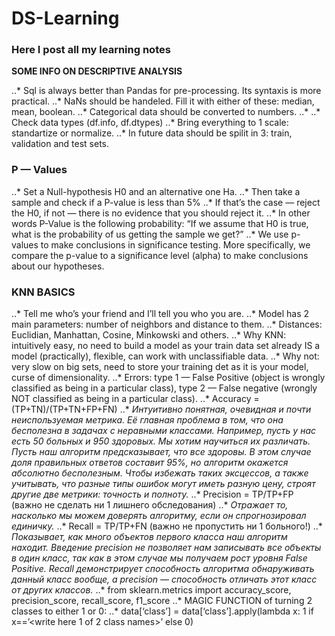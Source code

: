 # DS-Learning
### Here I post all my learning notes

**SOME INFO ON DESCRIPTIVE ANALYSIS**

..* Sql is always better than Pandas for pre-processing. Its syntaxis is more practical.
..* NaNs should be handeled. Fill it with either of these: median, mean, boolean.
..* Categorical data should be converted to numbers.
..* ..* Check data types (df.info, df.dtypes)
..* Bring everything to 1 scale: standartize or normalize.
..* In future data should be spilit in 3: train, validation and test sets.

### P — Values

..* Set a Null-hypothesis H0 and an alternative one Ha.
..* Then take a sample and check if a P-value is less than 5%
..* If that’s the case — reject the H0, if not — there is no evidence that you should reject it.
..* In other words P-Value is the following probability: “If we assume that H0 is true, what is the probability of us getting the sample we get?”
..* We use p-values to make conclusions in significance testing. More specifically, we compare the p-value to a significance level (alpha) to make conclusions about our hypotheses.

### KNN BASICS

..* Tell me who’s your friend and I’ll tell you who you are.
..* Model has 2 main parameters: number of neighbors and distance to them.
..* Distances: Euclidian, Manhattan, Cosine, Minkowski and others.
..* Why KNN: intuitively easy, no need to build a model as your train data set already IS a model (practically), flexible, can work with unclassifiable data.
..* Why not: very slow on big sets, need to store your training det as it is your model, curse of dimensionality.
..* Errors: type 1 — False Positive (object is wrongly classified as being in a particular class), type 2 — False negative (wrongly NOT classified as being in a particular class).
..* Accuracy = (TP+TN)/(TP+TN+FP+FN)
..* *Интуитивно понятная, очевидная и почти неиспользуемая метрика. Её главная проблема в том, что она бесполезна в задачах с неравными классами. Например, пусть у нас есть 50 больных и 950 здоровых. Мы хотим научиться их различать. Пусть наш алгоритм предсказывает, что все здоровы. В этом случае доля правильных ответов составит 95%, но алгоритм окажется абсолютно бесполезным. Чтобы избежать таких эксцессов, а также учитывать, что разные типы ошибок могут иметь разную цену, строят другие две метрики: точность и полноту.*
..* Precision = TP/TP+FP (важно не сделать ни 1 лишнего обследования)
..* *Отражает то, насколько мы можем доверять алгоритму, если он спрогнозировал единичку.*
..* Recall = TP/TP+FN (важно не пропустить ни 1 больного!)
..* *Показывает, как много объектов первого класса наш алгоритм находит. Введение precision не позволяет нам записывать все объекты в один класс, так как в этом случае мы получаем рост уровня False Positive. Recall демонстрирует способность алгоритма обнаруживать данный класс вообще, а precision — способность отличать этот класс от других классов.*
..* from sklearn.metrics import accuracy_score, precision_score, recall_score, f1_score
..* MAGIC FUNCTION of turning 2 classes to either 1 or 0:
..* data[‘class’] = data[‘class’].apply(lambda x: 1 if x==’<write here 1 of 2 class names>’ else 0)
